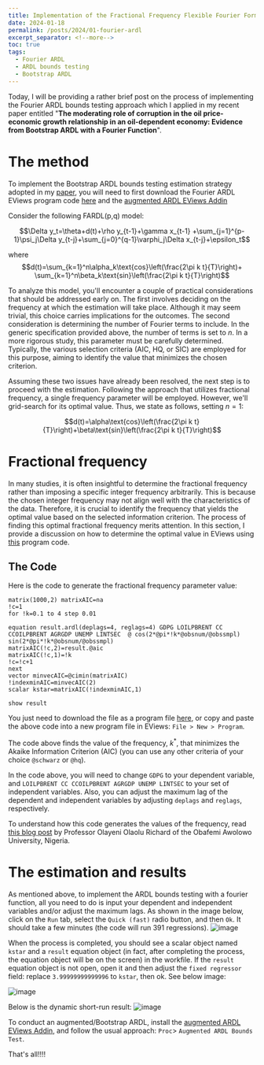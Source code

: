 ```yaml
---
title: Implementation of the Fractional Frequency Flexible Fourier Form ARDL in EViews
date: 2024-01-18
permalink: /posts/2024/01-fourier-ardl
excerpt_separator: <!--more-->
toc: true
tags:
  - Fourier ARDL
  - ARDL bounds testing
  - Bootstrap ARDL
---
```

Today, I will be providing a rather brief post on the process of implementing the Fourier ARDL bounds testing approach which I applied in my recent paper entitled "**The moderating role of corruption in the oil price-economic growth relationship in an oil-dependent economy: Evidence from Bootstrap ARDL with a Fourier Function**". 

<!--more--> 

# The method 
To implement the Bootstrap ARDL bounds testing estimation strategy adopted in my [paper](files/pdf/research/2023-oil-corr-growth.pdf), you will need to first download the Fourier ARDL EViews program code [here](files/private/fourier%20ardl%20eviews%20code.prg) and the [augmented ARDL EViews Addin](/files/private/AugARDL.rar)

Consider the following FARDL(p,q) model:

$$\Delta y_t=\theta+d(t)+\rho y_{t-1}+\gamma x_{t-1} +\sum_{j=1}^{p-1}\psi_j\Delta y_{t-j}+\sum_{j=0}^{q-1}\varphi_j\Delta x_{t-j}+\epsilon_t$$

where 
$$d(t)=\sum_{k=1}^n\alpha_k\text{cos}\left(\frac{2\pi k t}{T}\right)+ \sum_{k=1}^n\beta_k\text{sin}\left(\frac{2\pi k t}{T}\right)$$

To analyze this model, you'll encounter a couple of practical considerations that should be addressed early on. The first involves deciding on the frequency at which the estimation will take place. Although it may seem trivial, this choice carries implications for the outcomes. The second consideration is determining the number of Fourier terms to include. In the generic specification provided above, the number of terms is set to $n$. In a more rigorous study, this parameter must be carefully determined. Typically, the various selection criteria (AIC, HQ, or SIC) are employed for this purpose, aiming to identify the value that minimizes the chosen criterion. 

Assuming these two issues have already been resolved, the next step is to proceed with the estimation. Following the approach that utilizes fractional frequency, a single frequency parameter will be employed. However, we'll grid-search for its optimal value. Thus, we state as follows, setting $n=1$:

$$d(t)=\alpha\text{cos}\left(\frac{2\pi k t}{T}\right)+\beta\text{sin}\left(\frac{2\pi k t}{T}\right)$$


# Fractional frequency
In many studies, it is often insightful to determine the fractional frequency rather than imposing a specific integer frequency arbitrarily. This is because the chosen integer frequency may not align well with the characteristics of the data. Therefore, it is crucial to identify the frequency that yields the optimal value based on the selected information criterion. The process of finding this optimal fractional frequency merits attention. In this section, I provide a discussion on how to determine the optimal value in EViews using [this](files/private/fourier%20ardl%20eviews%20code.prg) program code.

## The Code 
Here is the code to generate the fractional frequency parameter value:
```
matrix(1000,2) matrixAIC=na
!c=1
for !k=0.1 to 4 step 0.01

equation result.ardl(deplags=4, reglags=4) GDPG LOILPBRENT CC CCOILPBRENT AGRGDP UNEMP LINTSEC  @ cos(2*@pi*!k*@obsnum/@obssmpl) sin(2*@pi*!k*@obsnum/@obssmpl)
matrixAIC(!c,2)=result.@aic
matrixAIC(!c,1)=!k
!c=!c+1
next
vector minvecAIC=@cimin(matrixAIC)
!indexminAIC=minvecAIC(2)
scalar kstar=matrixAIC(!indexminAIC,1)

show result
```
You just need to download the file as a program file [here](files/private/fourier%20ardl%20eviews%20code.prg), or copy and paste the above code into a new program file in EViews: `File > New > Program`.

The code above finds the value of the frequency, $k^*$, that minimizes the Akaike Information Criterion (AIC) (you can use any other criteria of your choice `@schwarz` or `@hq`). 

In the code above, you will need to change `GDPG` to your dependent variable, and `LOILPBRENT CC CCOILPBRENT AGRGDP UNEMP LINTSEC` to your set of independent variables. Also, you can adjust the maximum lag of the dependent and independent variables by adjusting `deplags` and `reglags`, respectively.  

To understand how this code generates the values of the frequency, read [this blog post](https://olayeniolaolu.blogspot.com/2021/12/fractional-frequency-flexible-fourier.html) by Professor Olayeni Olaolu Richard of the Obafemi Awolowo University, Nigeria. 


# The estimation and results
As mentioned above, to implement the ARDL bounds testing with a fourier function, all you need to do is input your dependent and independent variables and/or adjust the maximum lags. As shown in the image below, click on the `Run` tab, select the `Quick (fast)` radio button, and then `Ok`. It should take a few minutes (the code will run 391 regressions). 
![image](https://github.com/SmallJosePhD/smalljosephd.github.io/assets/104403529/0748cc2a-298b-4442-af2a-77de2d35a12e)

When the process is completed, you should see a scalar object named `kstar` and a `result` equation object (in fact, after completing the process, the equation object will be on the screen) in the workfile. If the `result` equation object is not open, open it and then adjust the `fixed regressor` field: replace `3.99999999999996` to `kstar`, then ok. See below image:

![image](https://github.com/SmallJosePhD/smalljosephd.github.io/assets/104403529/4441ef38-7784-439a-92d8-a7ca2d119d1f)

Below is the dynamic short-run result:
![image](https://github.com/SmallJosePhD/smalljosephd.github.io/assets/104403529/9dcdc19f-73e6-4da4-bcfe-e55e2b625774)


To conduct an augmented/Bootstrap ARDL, install the [augmented ARDL EViews Addin](/files/private/AugARDL.rar), and follow the usual approach: `Proc`> `Augmented ARDL Bounds Test`.


That's all!!!!

